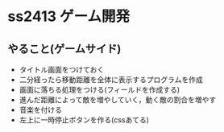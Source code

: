 # ss2413 ゲーム開発

## やること(ゲームサイド)
- タイトル画面をつけておく
- 二分経ったら移動距離を全体に表示するプログラムを作成
- 画面に落ちる処理をつける(フィールドを作成する)
- 進んだ距離によって敵を増やしていく，動く敵の割合を増やす
- 音楽を付ける
- 左上に一時停止ボタンを作る(cssあてる)
